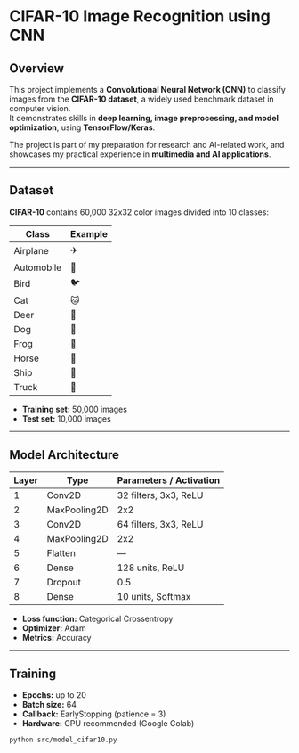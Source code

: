 # CIFAR-10 Image Recognition using CNN

## Overview
This project implements a **Convolutional Neural Network (CNN)** to classify images from the **CIFAR-10 dataset**, a widely used benchmark dataset in computer vision.  
It demonstrates skills in **deep learning, image preprocessing, and model optimization**, using **TensorFlow/Keras**.  

The project is part of my preparation for research and AI-related work, and showcases my practical experience in **multimedia and AI applications**.

---

## Dataset
**CIFAR-10** contains 60,000 32x32 color images divided into 10 classes:  

| Class       | Example |
|------------|---------|
| Airplane    | ✈️      |
| Automobile  | 🚗      |
| Bird        | 🐦      |
| Cat         | 🐱      |
| Deer        | 🦌      |
| Dog         | 🐶      |
| Frog        | 🐸      |
| Horse       | 🐴      |
| Ship        | 🚢      |
| Truck       | 🚚      |

- **Training set:** 50,000 images  
- **Test set:** 10,000 images  

---

## Model Architecture

| Layer       | Type        | Parameters / Activation |
|------------|-------------|------------------------|
| 1          | Conv2D      | 32 filters, 3x3, ReLU |
| 2          | MaxPooling2D| 2x2                   |
| 3          | Conv2D      | 64 filters, 3x3, ReLU |
| 4          | MaxPooling2D| 2x2                   |
| 5          | Flatten     | —                      |
| 6          | Dense       | 128 units, ReLU       |
| 7          | Dropout     | 0.5                    |
| 8          | Dense       | 10 units, Softmax      |

- **Loss function:** Categorical Crossentropy  
- **Optimizer:** Adam  
- **Metrics:** Accuracy  

---

## Training

- **Epochs:** up to 20  
- **Batch size:** 64  
- **Callback:** EarlyStopping (patience = 3)  
- **Hardware:** GPU recommended (Google Colab)

```bash
python src/model_cifar10.py
